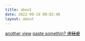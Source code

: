 ```yaml
---
title: about
date: 2022-09-19 00:02:40
layout: about
---
```

[another view](https://ricofxcloud.top)
[paste somethin? ~~求轻虐~~](https://r.ricofx.moe)